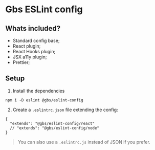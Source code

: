 # Gbs ESLint config

## Whats included?

- Standard config base;
- React plugin;
- React Hooks plugin;
- JSX a11y plugin;
- Prettier;

## Setup

1. Install the dependencies
```
npm i -D eslint @gbs/eslint-config
```

2. Create a `.eslintrc.json` file extending the config:
```
{
  "extends": "@gbs/eslint-config/react"
  // "extends": "@gbs/eslint-config/node"
}
```

> You can also use a `.eslintrc.js` instead of JSON if you prefer.

